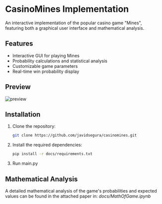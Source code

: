 # CasinoMines Implementation

An interactive implementation of the popular casino game "Mines", featuring both a graphical user interface and mathematical analysis.

## Features

- Interactive GUI for playing Mines
- Probability calculations and statistical analysis
- Customizable game parameters
- Real-time win probability display

## Preview

![preview](https://github.com/user-attachments/assets/4030647d-afbb-4a35-a61b-fd10c5faa458)

## Installation

1. Clone the repository:
   ```bash
   git clone https://github.com/javidsegura/casinomines.git
   ```
2. Install the required dependencies:
   ```bash
   pip install -r docs/requirements.txt
   ```

3. Run main.py

## Mathematical Analysis

A detailed mathematical analysis of the game's probabilities and expected values can be found in the attached paper in: <i> docs/MathOfGame.ipynb </i>


